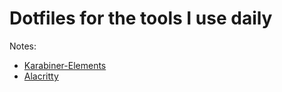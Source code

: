 # Dotfiles for the tools I use daily

Notes:

- [Karabiner-Elements](./notes/karabiner.md)
- [Alacritty](./notes/alacritty.md)
